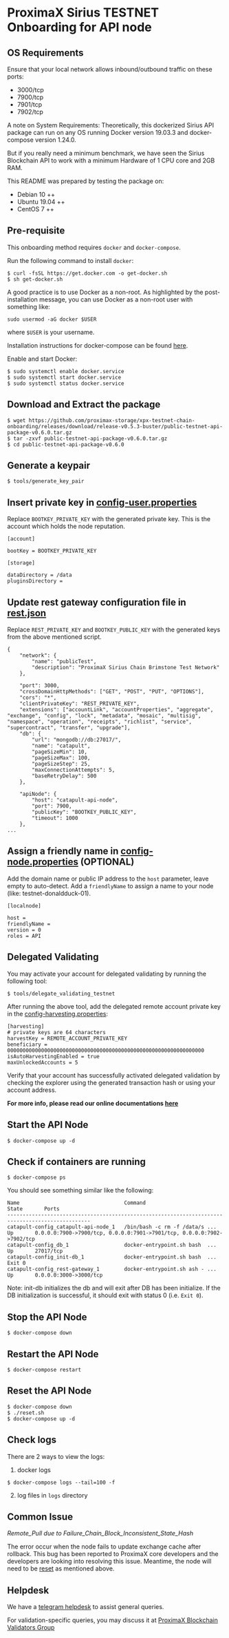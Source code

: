 # ProximaX Sirius TESTNET Onboarding for API node

## OS Requirements
Ensure that your local network allows inbound/outbound traffic on these ports:
- 3000/tcp
- 7900/tcp
- 7901/tcp
- 7902/tcp

A note on System Requirements:
Theoretically, this dockerized Sirius API package can run on any OS running Docker version 19.03.3 and docker-compose version 1.24.0.

But if you really need a minimum benchmark, we have seen the Sirius Blockchain API to work with a minimum Hardware of 1 CPU core and 2GB RAM.

This README was prepared by testing the package on:
- Debian 10 ++
- Ubuntu 19.04 ++
- CentOS 7 ++

## Pre-requisite
This onboarding method requires `docker` and `docker-compose`.  

Run the following command to install `docker`:
```
$ curl -fsSL https://get.docker.com -o get-docker.sh
$ sh get-docker.sh
```

A good practice is to use Docker as a non-root.  As highlighted by the post-installation message, you can use Docker as a non-root user with something like:
```
sudo usermod -aG docker $USER
```
where `$USER` is your username.

Installation instructions for docker-compose can be found [here](https://docs.docker.com/compose/install/). 

Enable and start Docker:
```
$ sudo systemctl enable docker.service
$ sudo systemctl start docker.service
$ sudo systemctl status docker.service
```

## Download and Extract the package
```
$ wget https://github.com/proximax-storage/xpx-testnet-chain-onboarding/releases/download/release-v0.5.3-buster/public-testnet-api-package-v0.6.0.tar.gz
$ tar -zxvf public-testnet-api-package-v0.6.0.tar.gz
$ cd public-testnet-api-package-v0.6.0
```

## Generate a keypair
```
$ tools/generate_key_pair
```

## Insert private key in [config-user.properties](resources/config-user.properties)

Replace `BOOTKEY_PRIVATE_KEY` with the generated private key. This is the account which holds the node reputation.

```
[account]

bootKey = BOOTKEY_PRIVATE_KEY 

[storage]

dataDirectory = /data
pluginsDirectory = 
```

## Update rest gateway configuration file in [rest.json](restuserconfig/rest.json)

Replace `REST_PRIVATE_KEY` and `BOOTKEY_PUBLIC_KEY` with the generated keys from the above mentioned script.

```
{
    "network": {
        "name": "publicTest",
        "description": "ProximaX Sirius Chain Brimstone Test Network"
    },

    "port": 3000,
    "crossDomainHttpMethods": ["GET", "POST", "PUT", "OPTIONS"],
    "cors": "*",
    "clientPrivateKey": "REST_PRIVATE_KEY",
    "extensions": ["accountLink", "accountProperties", "aggregate", "exchange", "config", "lock", "metadata", "mosaic", "multisig", "namespace", "operation", "receipts", "richlist", "service", "supercontract", "transfer", "upgrade"],
    "db": {
        "url": "mongodb://db:27017/",
        "name": "catapult",
        "pageSizeMin": 10,
        "pageSizeMax": 100,
        "pageSizeStep": 25,
        "maxConnectionAttempts": 5,
        "baseRetryDelay": 500
    },

    "apiNode": {
        "host": "catapult-api-node",
        "port": 7900,
        "publicKey": "BOOTKEY_PUBLIC_KEY",
        "timeout": 1000
    },
...
```

## Assign a friendly name in  [config-node.properties](resources/config-node.properties) (OPTIONAL)

Add the domain name or public IP address to the `host` parameter, leave empty to auto-detect. Add a `friendlyName` to assign a name to your node (like: testnet-donaldduck-01).

```
[localnode]

host =
friendlyName =
version = 0
roles = API
```

## Delegated Validating
You may activate your account for delegated validating by running the following tool:
```
$ tools/delegate_validating_testnet
```

After running the above tool, add the delegated remote account private key in the [config-harvesting.properties](resources/config-harvesting.properties):
```
[harvesting]
# private keys are 64 characters
harvestKey = REMOTE_ACCOUNT_PRIVATE_KEY
beneficiary = 0000000000000000000000000000000000000000000000000000000000000000
isAutoHarvestingEnabled = true
maxUnlockedAccounts = 5
```

Verify that your account has successfully activated delegated validation by checking the explorer using the generated transaction hash or using your account address.

**For more info, please read our online documentations [here](https://bcdocs.xpxsirius.io/docs/protocol/validating/)**

## Start the API Node
```
$ docker-compose up -d
```

## Check if containers are running
```
$ docker-compose ps
```
You should see something similar like the following:
```
Name                                  Command                        State       Ports
-------------------------------------------------------------------------------------------------
catapult-config_catapult-api-node_1   /bin/bash -c rm -f /data/s ...   Up       0.0.0.0:7900->7900/tcp, 0.0.0.0:7901->7901/tcp, 0.0.0.0:7902->7902/tcp
catapult-config_db_1                  docker-entrypoint.sh bash  ...   Up       27017/tcp
catapult-config_init-db_1             docker-entrypoint.sh bash  ...   Exit 0
catapult-config_rest-gateway_1        docker-entrypoint.sh ash - ...   Up       0.0.0.0:3000->3000/tcp
```

Note:  init-db initializes the db and will exit after DB has been initialize.  If the DB initialization is successful, it should exit with status 0 (i.e. `Exit 0`).

## Stop the API Node
```
$ docker-compose down
```

## Restart the API Node
```
$ docker-compose restart
```

## Reset the API Node
```
$ docker-compose down
$ ./reset.sh
$ docker-compose up -d
```

## Check logs
There are 2 ways to view the logs:
1. docker logs
```
$ docker-compose logs --tail=100 -f
```

2. log files in `logs` directory

## Common Issue
*Remote_Pull due to Failure_Chain_Block_Inconsistent_State_Hash*

The error occur when the node fails to update exchange cache after rollback.  This bug has been reported to ProximaX core developers and the developers are looking into resolving this issue.  Meantime, the node will need to be [reset](#Reset-the-API-Node) as mentioned above.

## Helpdesk
We have a [telegram helpdesk](https://t.me/proximaxhelpdesk) to assist general queries.

For validation-specific queries, you may discuss it at [ProximaX Blockchain Validators Group](https://t.me/xpxtestnetvalidator)
